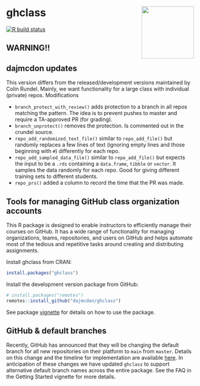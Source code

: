 
# ghclass <img src='man/figures/logo.png' align="right" height="140" />

<!-- badges: start -->

[![R build
status](https://github.com/rundel/ghclass/workflows/R-CMD-check/badge.svg)](https://github.com/rundel/ghclass/actions?query=workflow%3AR-CMD-check)
<!-- badges: end -->

## WARNING!!

## dajmcdon updates

This version differs from the released/development versions maintained
by Colin Rundel. Mainly, we want functionality for a large class with
individual (private) repos. Modifications

- `branch_protect_with_review()` adds protection to a branch in all
  repos matching the pattern. The idea is to prevent pushes to master
  and require a TA-approved PR (for grading).
- `branch_unprotect()` removes the protection. Is commented out in the
  crundel source.
- `repo_add_randomized_text_file()` similar to `repo_add_file()` but
  randomly replaces a few lines of text (ignoring empty lines and those
  beginning with `#`) differently for each repo.
- `repo_add_sampled_data_file()` similar to `repo_add_file()` but
  expects the input to be a `.rds` containing a `data.frame`, `tibble`
  or `vector`. It samples the data randomly for each repo. Good for
  giving different training sets to different students.
- `repo_prs()` added a column to record the time that the PR was made.

## Tools for managing GitHub class organization accounts

This R package is designed to enable instructors to efficiently manage
their courses on GitHub. It has a wide range of functionality for
managing organizations, teams, repositories, and users on GitHub and
helps automate most of the tedious and repetitive tasks around creating
and distributing assignments.

Install ghclass from CRAN:

``` r
install.packages("ghclass")
```

Install the development version package from GitHub:

``` r
# install.packages("remotes")
remotes::install_github("dajmcdon/ghclass")
```

See package
[vignette](https://rundel.github.io/ghclass/articles/articles/ghclass.html)
for details on how to use the package.

## GitHub & default branches

Recently, GitHub has announced that they will be changing the default
branch for all new repositories on their platform to `main` from
`master`. Details on this change and the timeline for implementation are
available [here](https://github.com/github/renaming). In anticipation of
these changes we have updated `ghclass` to support alternative default
branch names across the entire package. See the FAQ in the Getting
Started vignette for more details.
